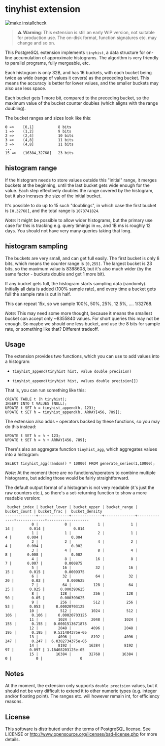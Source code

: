 # tinyhist extension

[![make installcheck](https://github.com/tvondra/tinyhist/actions/workflows/ci.yml/badge.svg)](https://github.com/tvondra/tinyhist/actions/workflows/ci.yml)

> :warning: **Warning**: This extension is still an early WIP version, not
> suitable for production use. The on-disk format, function signatures etc.
> may change and so on.

This PostgreSQL extension implements `tinyhist`, a data structure for
on-line accumulation of approximate histograms. The algorithm is very
friendly to parallel programs, fully mergeable, etc.

Each histogram is only 32B, and has 16 buckets, with each bucket being
twice as wide (range of values it covers) as the preceding bucket. This
means the accuracy is better for lower values, and the smaller buckets
may also use less space.

Each bucket gets 1 more bit, compared to the preceding bucket, so the
maximum value of the bucket counter doubles (which aligns with the range
doubling).

The bucket ranges and sizes look like this:

```
0 =>	[0,1]			8 bits
1 =>	(1,2]			9 bits
2 =>	(2,4]			10 bits
3 =>	(4,8]			11 bits
3 =>	(4,8]			11 bits
...
15 =>	(16384,32768]	23 bits
```

histogram range
---------------

If the histogram needs to store values outside this "initial" range, it
merges buckets at the beginning, until the last bucket gets wide enough
for the value. Each step effectively doubles the range covered by the
histogram, but it also incrases the size of the initial bucket.

It's possible to do up to 15 such "doublings", in which case the first
bucket is `[0,32768]`, and the total range is `1073741824`.

*Note*: It might be possible to allow wider histograms, but the primary
use case for this is tracking e.g. query timings in `ms`, and 1B ms is
roughly 12 days. You should not have very many queries taking that long.


histogram sampling
------------------

The buckets are very small, and can get full easily. The first bucket
is only 8 bits, which means the counter range is `[0,255]`. The largest
bucket is 23 bits, so the maximum value is 8388608, but it's also much
wider (by the same factor - buckets double and get 1 more bit).

If any bucket gets full, the histogram starts sampling data (randomly).
Initially all data is added (100% sample rate), and every time a bucket
gets full the sample rate is cut in half.

This can repeat 15x, so we sample 100%, 50%, 25%, 12.5%, .... 1/32768.

*Note*: This may need some more thought, because it means the smallest
bucket can accept only ~8355840 values. For short queries this may not
be enough. So maybe we should one less bucket, and use the 8 bits for
sample rate, or something like that? Different tradeoff.


## Usage

The extension provides two functions, which you can use to add values into
a histogram:

* `tinyhist_append(tinyhist hist, value double precision)`

* `tinyhist_append(tinyhist hist, values double precision[])`

That is, you can run something like this:

```
CREATE TABLE t (h tinyhist);
INSERT INTO t VALUES (NULL);
UPDATE t SET h = tinyhist_append(h, 123);
UPDATE t SET h = tinyhist_append(h, ARRAY[456, 789]);
```

The extension also adds `+` operators backed by these functions, so you
may do this instead:

```
UPDATE t SET h = h + 123;
UPDATE t SET h = h + ARRAY[456, 789];
```

There's also an aggregate function `tinyhist_agg`, which aggregates
values into a histogram:

```
SELECT tinyhist_agg(random() * 10000) FROM generate_series(1,10000);
```

*Note*: At the moment there are no functions/operators to combine
multiple histograms, but adding those would be fairly straightforward.

The default output format of a histogram is not very readable (it's
just the raw counters etc.), so there's a set-returning function to
show a more readable version:

```
 bucket_index | bucket_lower | bucket_upper | bucket_range | bucket_count | bucket_frac |  bucket_density   
--------------+--------------+--------------+--------------+--------------+-------------+-------------------
            0 |            0 |            1 |            1 |           14 |       0.014 |             0.014
            1 |            1 |            2 |            1 |            4 |       0.004 |             0.004
            2 |            2 |            4 |            2 |            4 |       0.004 |             0.002
            3 |            4 |            8 |            4 |            8 |       0.008 |             0.002
            4 |            8 |           16 |            8 |            7 |       0.007 |          0.000875
            5 |           16 |           32 |           16 |           15 |       0.015 |         0.0009375
            6 |           32 |           64 |           32 |           20 |        0.02 |          0.000625
            7 |           64 |          128 |           64 |           25 |       0.025 |       0.000390625
            8 |          128 |          256 |          128 |           50 |        0.05 |       0.000390625
            9 |          256 |          512 |          256 |           53 |       0.053 |     0.00020703125
           10 |          512 |         1024 |          512 |          106 |       0.106 |     0.00020703125
           11 |         1024 |         2048 |         1024 |          155 |       0.155 |   0.0001513671875
           12 |         2048 |         4096 |         2048 |          195 |       0.195 |   9.521484375e-05
           13 |         4096 |         8192 |         4096 |          247 |       0.247 |  6.0302734375e-05
           14 |         8192 |        16384 |         8192 |           97 |       0.097 | 1.18408203125e-05
           15 |        16384 |        32768 |        16384 |            0 |           0 |                 0
```


Notes
-----

At the moment, the extension only supports `double precision` values, but
it should not be very difficult to extend it to other numeric types (e.g.
integer and/or floating point). The ranges etc. will however remain int,
for efficiency reasons.


License
-------
This software is distributed under the terms of PostgreSQL license.
See LICENSE or http://www.opensource.org/licenses/bsd-license.php for
more details.
